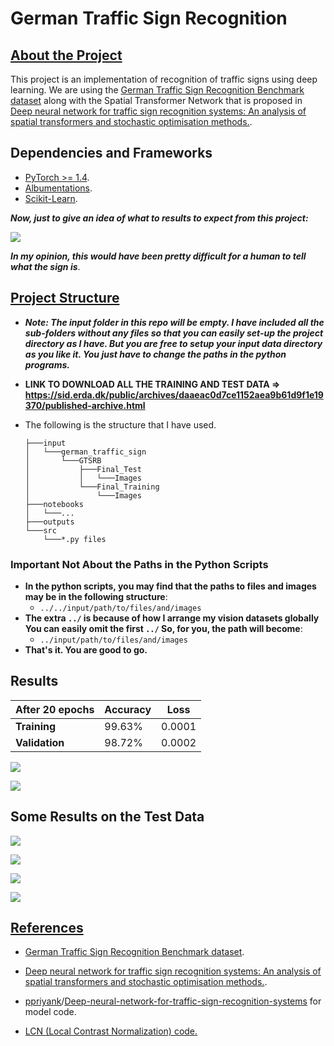 # German Traffic Sign Recognition



## <u>About the Project</u>

This project is an implementation of recognition of traffic signs using deep learning. We are using the [German Traffic Sign Recognition Benchmark dataset](http://benchmark.ini.rub.de/index.php?section=gtsrb&subsection=news) along with the Spatial Transformer Network that is proposed in [Deep neural network for traffic sign recognition systems: An analysis of spatial transformers and stochastic optimisation methods.](https://www.sciencedirect.com/science/article/pii/S0893608018300054?casa_token=afsB9kq_U2EAAAAA:DV_6RTfBv_uXzZ27SAHceBr4l5zjfvqzfNGm90WnUWZEOigpjX73pUPEDFlWre82oLrqhTN5-P-7).



## Dependencies and Frameworks

* [PyTorch >= 1.4](https://github.com/sovit-123/German-Traffic-Sign-Recognition-with-Deep-Learning/blob/master/outputs/00008.png?raw=true).
* [Albumentations](https://albumentations.ai/).
* [Scikit-Learn](https://scikit-learn.org/stable/index.html).



***Now, just to give an idea of what to results to expect from this project:***

![](https://github.com/sovit-123/German-Traffic-Sign-Recognition-with-Deep-Learning/blob/master/outputs/00008.png?raw=true)

***In my opinion, this would have been pretty difficult for a human to tell what the sign is***.



## <u>Project Structure</u>

* ***Note: The input folder in this repo will be empty. I have included all the sub-folders without any files so that you can easily set-up the project directory as I have. But you are free to setup your input data directory as you like it. You just have to change the paths in the python programs.***

* **LINK TO DOWNLOAD ALL THE TRAINING AND TEST DATA => https://sid.erda.dk/public/archives/daaeac0d7ce1152aea9b61d9f1e19370/published-archive.html**

* The following is the structure that I have used.

  ```
  ├───input
  │   └───german_traffic_sign
  │       └───GTSRB
  │           ├───Final_Test
  │           │   └───Images
  │           └───Final_Training
  │               └───Images
  ├───notebooks
  │   └───...
  ├───outputs
  └───src
      └───*.py files
  ```

### Important Not About the Paths in the Python Scripts

* **In the python scripts, you may find that the paths to files and images may be in the following structure**:
  * `../../input/path/to/files/and/images`
* **The extra `../`  is because of how I arrange my vision datasets globally** **You can easily omit the first `../` So, for you, the path will become**:
  * `../input/path/to/files/and/images`
* **That's it. You are good to go.**



## Results

| After 20 epochs | Accuracy | Loss   |
| --------------- | -------- | ------ |
| **Training**    | 99.63%   | 0.0001 |
| **Validation**  | 98.72%   | 0.0002 |

![](https://github.com/sovit-123/German-Traffic-Sign-Recognition-with-Deep-Learning/blob/master/outputs/accuracy.png?raw=true)

![](https://github.com/sovit-123/German-Traffic-Sign-Recognition-with-Deep-Learning/blob/master/outputs/loss.png?raw=true)



## Some Results on the Test Data

![](https://github.com/sovit-123/German-Traffic-Sign-Recognition-with-Deep-Learning/blob/master/outputs/00000.png?raw=true)

![](https://github.com/sovit-123/German-Traffic-Sign-Recognition-with-Deep-Learning/blob/master/outputs/00001.png?raw=true)

![](https://github.com/sovit-123/German-Traffic-Sign-Recognition-with-Deep-Learning/blob/master/outputs/00004.png?raw=true)

![](https://github.com/sovit-123/German-Traffic-Sign-Recognition-with-Deep-Learning/blob/master/outputs/00009.png?raw=true)





## <u>References</u>

* [German Traffic Sign Recognition Benchmark dataset](http://benchmark.ini.rub.de/index.php?section=gtsrb&subsection=news).

* [Deep neural network for traffic sign recognition systems: An analysis of spatial transformers and stochastic optimisation methods.](https://www.sciencedirect.com/science/article/pii/S0893608018300054?casa_token=afsB9kq_U2EAAAAA:DV_6RTfBv_uXzZ27SAHceBr4l5zjfvqzfNGm90WnUWZEOigpjX73pUPEDFlWre82oLrqhTN5-P-7).
* [ppriyank](https://github.com/ppriyank)/[Deep-neural-network-for-traffic-sign-recognition-systems](https://github.com/ppriyank/Deep-neural-network-for-traffic-sign-recognition-systems) for model code.
* [LCN (Local Contrast Normalization) code.](https://github.com/dibyadas/Visualize-Normalizations)


